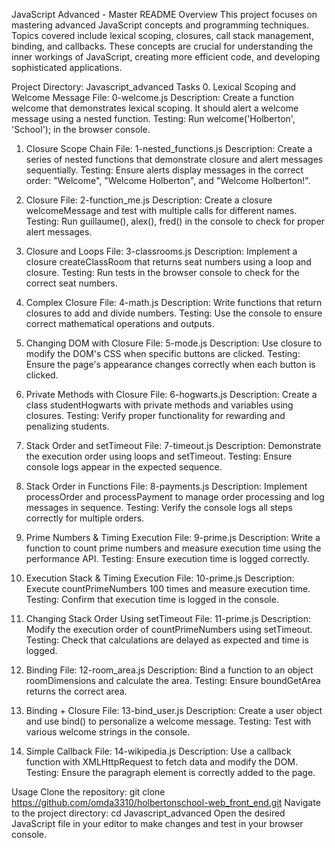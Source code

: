 JavaScript Advanced - Master README
Overview
This project focuses on mastering advanced JavaScript concepts and programming techniques. Topics covered include lexical scoping, closures, call stack management, binding, and callbacks. These concepts are crucial for understanding the inner workings of JavaScript, creating more efficient code, and developing sophisticated applications.

Project Directory: Javascript_advanced
Tasks
0. Lexical Scoping and Welcome Message
File: 0-welcome.js
Description: Create a function welcome that demonstrates lexical scoping. It should alert a welcome message using a nested function.
Testing: Run welcome('Holberton', 'School'); in the browser console.

1. Closure Scope Chain
File: 1-nested_functions.js
Description: Create a series of nested functions that demonstrate closure and alert messages sequentially.
Testing: Ensure alerts display messages in the correct order: "Welcome", "Welcome Holberton", and "Welcome Holberton!".

2. Closure
File: 2-function_me.js
Description: Create a closure welcomeMessage and test with multiple calls for different names.
Testing: Run guillaume(), alex(), fred() in the console to check for proper alert messages.

3. Closure and Loops
File: 3-classrooms.js
Description: Implement a closure createClassRoom that returns seat numbers using a loop and closure.
Testing: Run tests in the browser console to check for the correct seat numbers.

4. Complex Closure
File: 4-math.js
Description: Write functions that return closures to add and divide numbers.
Testing: Use the console to ensure correct mathematical operations and outputs.

5. Changing DOM with Closure
File: 5-mode.js
Description: Use closure to modify the DOM's CSS when specific buttons are clicked.
Testing: Ensure the page's appearance changes correctly when each button is clicked.

6. Private Methods with Closure
File: 6-hogwarts.js
Description: Create a class studentHogwarts with private methods and variables using closures.
Testing: Verify proper functionality for rewarding and penalizing students.

7. Stack Order and setTimeout
File: 7-timeout.js
Description: Demonstrate the execution order using loops and setTimeout.
Testing: Ensure console logs appear in the expected sequence.

8. Stack Order in Functions
File: 8-payments.js
Description: Implement processOrder and processPayment to manage order processing and log messages in sequence.
Testing: Verify the console logs all steps correctly for multiple orders.

9. Prime Numbers & Timing Execution
File: 9-prime.js
Description: Write a function to count prime numbers and measure execution time using the performance API.
Testing: Ensure execution time is logged correctly.

10. Execution Stack & Timing Execution
File: 10-prime.js
Description: Execute countPrimeNumbers 100 times and measure execution time.
Testing: Confirm that execution time is logged in the console.

11. Changing Stack Order Using setTimeout
File: 11-prime.js
Description: Modify the execution order of countPrimeNumbers using setTimeout.
Testing: Check that calculations are delayed as expected and time is logged.

12. Binding
File: 12-room_area.js
Description: Bind a function to an object roomDimensions and calculate the area.
Testing: Ensure boundGetArea returns the correct area.

13. Binding + Closure
File: 13-bind_user.js
Description: Create a user object and use bind() to personalize a welcome message.
Testing: Test with various welcome strings in the console.

14. Simple Callback
File: 14-wikipedia.js
Description: Use a callback function with XMLHttpRequest to fetch data and modify the DOM.
Testing: Ensure the paragraph element is correctly added to the page.

Usage
Clone the repository: git clone https://github.com/omda3310/holbertonschool-web_front_end.git
Navigate to the project directory: cd Javascript_advanced
Open the desired JavaScript file in your editor to make changes and test in your browser console.
